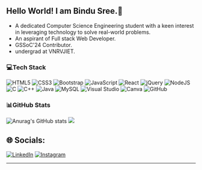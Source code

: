 ## Hello World! I am Bindu Sree.👋
- A dedicated Computer Science Engineering student with a keen interest in leveraging technology to solve real-world problems.
- An aspirant of Full stack Web Developer.
- GSSoC'24 Contributor.
- undergrad at VNRVJIET.

### 💻Tech Stack

![HTML5](https://img.shields.io/badge/html5-%23E34F26.svg?style=for-the-badge&logo=html5&logoColor=white)
![CSS3](https://img.shields.io/badge/css3-%231572B6.svg?style=for-the-badge&logo=css3&logoColor=white)
![Bootstrap](https://img.shields.io/badge/bootstrap-%238511FA.svg?style=for-the-badge&logo=bootstrap&logoColor=white)
![JavaScript](https://img.shields.io/badge/javascript-%23323330.svg?style=for-the-badge&logo=javascript&logoColor=%23F7DF1E)
![React](https://img.shields.io/badge/react-%2320232a.svg?style=for-the-badge&logo=react&logoColor=%2361DAFB)
![jQuery](https://img.shields.io/badge/jquery-%230769AD.svg?style=for-the-badge&logo=jquery&logoColor=white)
![NodeJS](https://img.shields.io/badge/node.js-6DA55F?style=for-the-badge&logo=node.js&logoColor=white)
![C](https://img.shields.io/badge/c-%2300599C.svg?style=for-the-badge&logo=c&logoColor=white)
![C++](https://img.shields.io/badge/c++-%2300599C.svg?style=for-the-badge&logo=c%2B%2B&logoColor=white)
![Java](https://img.shields.io/badge/java-%23ED8B00.svg?style=for-the-badge&logo=openjdk&logoColor=white)
![MySQL](https://img.shields.io/badge/mysql-4479A1.svg?style=for-the-badge&logo=mysql&logoColor=white)
![Visual Studio](https://img.shields.io/badge/Visual%20Studio-5C2D91.svg?style=for-the-badge&logo=visual-studio&logoColor=white)
![Canva](https://img.shields.io/badge/Canva-%2300C4CC.svg?style=for-the-badge&logo=Canva&logoColor=white)
![GitHub](https://img.shields.io/badge/github-%23121011.svg?style=for-the-badge&logo=github&logoColor=white)
### 📊GitHub Stats
![Anurag's GitHub stats](https://github-readme-stats.vercel.app/api?username=bindusree1515&show_icons=true&theme=radical)
![](https://github-readme-streak-stats.herokuapp.com/?user=bindusree1515&theme=radical&hide_border=false)

## 🌐 Socials:
 [![LinkedIn](https://img.shields.io/badge/LinkedIn-%230077B5.svg?logo=linkedin&logoColor=white)](https://www.linkedin.com/in/b-bindu-sree-reddy-182592275/)
 [![Instagram](https://img.shields.io/badge/Instagram-%23E4405F.svg?logo=Instagram&logoColor=white)](https://instagram.com/bindusree1515)
 
<!-- # 📊 GitHub Stats:
https://github.com/anuraghazra/github-readme-stats (for badges logos n stuff)
![](https://github-readme-streak-stats.herokuapp.com/?user=bindusree1515&theme=radical&hide_border=false)<br/>
![](https://github-readme-stats.vercel.app/api/top-langs/?username=bindusree1515&theme=dark&hide_border=false&include_all_commits=false&count_private=false&layout=compact) 
[![](https://visitcount.itsvg.in/api?id=bindusree1515&icon=0&color=0)](https://visitcount.itsvg.in) -->

---


<!-- Proudly created with GPRM ( https://gprm.itsvg.in ) -->
<!--
**Bindusree1515/Bindusree1515** is a ✨ _special_ ✨ repository because its `README.md` (this file) appears on your GitHub profile.

Here are some ideas to get you started:

- 🔭 I’m currently working on ...
- 🌱 I’m currently learning ...
- 👯 I’m looking to collaborate on ...
- 🤔 I’m looking for help with ...
- 💬 Ask me about ...
- 📫 How to reach me: ...
- 😄 Pronouns: ...
- ⚡ Fun fact: ...
-->
